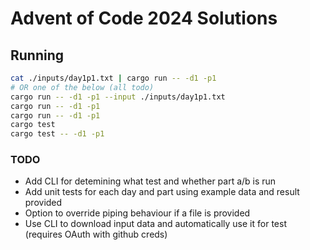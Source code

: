 # Advent of Code 2024 Solutions

## Running

```bash
cat ./inputs/day1p1.txt | cargo run -- -d1 -p1
# OR one of the below (all todo)
cargo run -- -d1 -p1 --input ./inputs/day1p1.txt
cargo run -- -d1 -p1
cargo run -- -d1 -p1
cargo test
cargo test -- -d1 -p1
```

### TODO
- Add CLI for detemining what test and whether part a/b is run
- Add unit tests for each day and part using example data and result provided
- Option to override piping behaviour if a file is provided
- Use CLI to download input data and automatically use it for test (requires OAuth with github creds)
